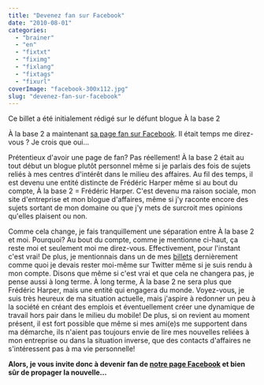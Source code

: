 ```yaml
---
title: "Devenez fan sur Facebook"
date: "2010-08-01"
categories: 
  - "brainer"
  - "en"
  - "fixtxt"
  - "fiximg"
  - "fixlang"
  - "fixtags"
  - "fixurl"
coverImage: "facebook-300x112.jpg"
slug: "devenez-fan-sur-facebook"
---
```


Ce billet a été initialement rédigé sur le défunt blogue À la base 2

À la base 2 a maintenant [sa page fan sur Facebook](https://www.facebook.com/alabase2 "Page Facebook de À la base 2"). Il était temps me direz-vous ? Je crois que oui...

Prétentieux d'avoir une page de fan? Pas réellement! À la base 2 était au tout début un blogue plutôt personnel même si je parlais des fois de sujets reliés à mes centres d'intérêt dans le milieu des affaires. Au fil des temps, il est devenu une entité distincte de Frédéric Harper même si au bout du compte, À la base 2 = Frédéric Harper. C'est devenu ma raison sociale, mon site d'entreprise et mon blogue d'affaires, même si j'y raconte encore des sujets sortant de mon domaine ou que j'y mets de surcroit mes opinions qu'elles plaisent ou non.

Comme cela change, je fais tranquillement une séparation entre À la base 2 et moi. Pourquoi? Au bout du compte, comme je mentionne ci-haut, ça reste moi et seulement moi me direz-vous. Effectivement, pour l'instant c'est vrai! De plus, je mentionnais dans un de mes [billets](https://alabase2.com/2010/07/29/etre-serieux-sans-se-prendre-au-serieux/ "Billet sur le sujet") dernièrement comme quoi je devais rester moi-même sur Twitter même si je suis rendu à mon compte. Disons que même si c'est vrai et que cela ne changera pas, je pense aussi à long terme. À long terme, À la base 2 ne sera plus que Frédéric Harper, mais une entité qui engagera du monde. Voyez-vous, je suis très heureux de ma situation actuelle, mais j'aspire à redonner un peu à la société en créant des emplois et éventuellement créer une dynamique de travail hors pair dans le milieu du mobile! De plus, si on revient au moment présent, il est fort possible que même si mes ami(e)s me supportent dans ma démarche, ils n'aient pas toujours envie de lire mes nouvelles reliées à mon entreprise ou dans la situation inverse, que des contacts d'affaires ne s'intéressent pas à ma vie personnelle!

**Alors, je vous invite donc à devenir fan de [notre page Facebook](https://www.facebook.com/alabase2 "Page Facebook de À la base 2") et bien sûr de propager la nouvelle...**
